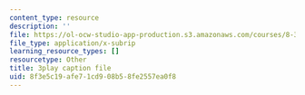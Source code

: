 ```yaml
---
content_type: resource
description: ''
file: https://ol-ocw-studio-app-production.s3.amazonaws.com/courses/8-333-statistical-mechanics-i-statistical-mechanics-of-particles-fall-2013/8f3e5c19afe71cd908b58fe2557ea0f8_8woIHrY6eM0.srt
file_type: application/x-subrip
learning_resource_types: []
resourcetype: Other
title: 3play caption file
uid: 8f3e5c19-afe7-1cd9-08b5-8fe2557ea0f8
---
```

